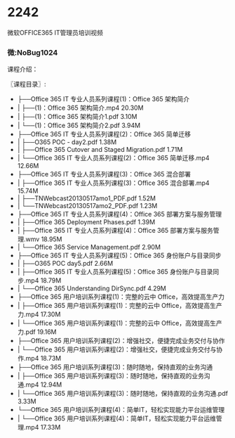 # 2242
微软OFFICE365 IT管理员培训视频
### 微:NoBug1024 


课程介绍：

〖课程目录〗:

- ├──Office 365 IT 专业人员系列课程(1)：Office 365 架构简介  
- |   ├──(1)：Office 365 架构简介.mp4  20.30M
- |   ├──(1)：Office 365 架构简介1.pdf  3.10M
- |   └──(1)：Office 365 架构简介2.pdf  3.94M
- ├──Office 365 IT 专业人员系列课程(2)：Office 365 简单迁移  
- |   ├──O365 POC - day2.pdf  1.38M
- |   ├──Office 365 Cutover and Staged Migration.pdf  1.71M
- |   └──Office 365 IT 专业人员系列课程(2)：Office 365 简单迁移.mp4  12.66M
- ├──Office 365 IT 专业人员系列课程(3)：Office 365 混合部署  
- |   ├──Office 365 IT 专业人员系列课程(3)：Office 365 混合部署.mp4  15.74M
- |   ├──TNWebcast20130517amo1_PDF.pdf  1.52M
- |   └──TNWebcast20130517amo2_PDF.pdf  1.23M
- ├──Office 365 IT 专业人员系列课程(4)：Office 365 部署方案与服务管理  
- |   ├──Office 365 Deployment Phases.pdf  1.39M
- |   ├──Office 365 IT 专业人员系列课程(4)：Office 365 部署方案与服务管理.wmv  18.95M
- |   └──Office 365 Service Management.pdf  2.90M
- ├──Office 365 IT 专业人员系列课程(5)：Office 365 身份账户与目录同步  
- |   ├──O365 POC day5.pdf  2.66M
- |   ├──Office 365 IT 专业人员系列课程(5)：Office 365 身份账户与目录同步.mp4  18.79M
- |   └──Office 365 Understanding DirSync.pdf  4.29M
- ├──Office 365 用户培训系列课程(1)：完整的云中 Office，高效提高生产力  
- |   ├──Office 365 用户培训系列课程(1)：完整的云中 Office，高效提高生产力.mp4  17.30M
- |   └──Office 365 用户培训系列课程(1)：完整的云中 Office，高效提高生产力.pdf  19.16M
- ├──Office 365 用户培训系列课程(2)：增强社交，便捷完成业务交付与协作  
- |   └──Office 365 用户培训系列课程(2)：增强社交，便捷完成业务交付与协作.mp4  18.73M
- ├──Office 365 用户培训系列课程(3)：随时随地，保持直观的业务沟通  
- |   ├──Office 365 用户培训系列课程(3)：随时随地，保持直观的业务沟通.mp4  12.94M
- |   └──Office 365 用户培训系列课程(3)：随时随地，保持直观的业务沟通.pdf  3.33M
- └──Office 365 用户培训系列课程(4)：简单IT，轻松实现能力平台运维管理  
- |   └──Office 365 用户培训系列课程(4)：简单IT，轻松实现能力平台运维管理.mp4  17.33M
